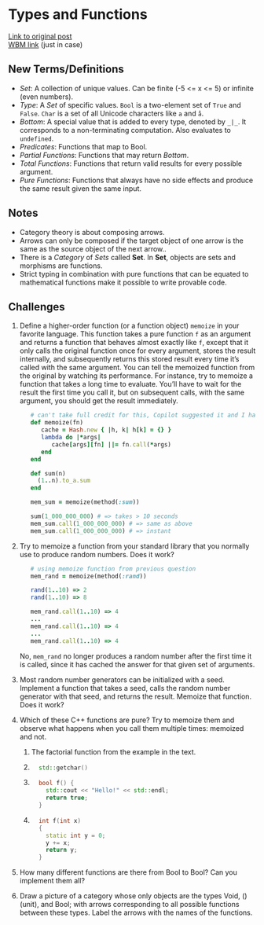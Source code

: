 # Types and Functions
[Link to original post](https://bartoszmilewski.com/2014/11/24/types-and-functions/)  
[WBM link](https://web.archive.org/web/20230000000000*/https://bartoszmilewski.com/2014/11/24/types-and-functions/) (just in case)

## New Terms/Definitions
- _Set_: A collection of unique values. Can be finite (-5 <= x <= 5) or infinite (even numbers).
- _Type_: A _Set_ of specific values. `Bool` is a two-element set of `True` and `False`. `Char` is a set of all Unicode characters like `a` and `å`.
- _Bottom_: A special value that is added to every type, denoted by `_|_`. It corresponds to a non-terminating computation. Also evaluates to `undefined`.
- _Predicates_: Functions that map to Bool.
- _Partial Functions_: Functions that may return _Bottom_.
- _Total Functions_: Functions that return valid results for every possible argument.
- _Pure Functions_: Functions that always have no side effects and produce the same result given the same input.

## Notes
- Category theory is about composing arrows.
- Arrows can only be composed if the target object of one arrow is the same as the source object of the next arrow..
- There is a _Category_ of _Sets_ called **Set**. In **Set**, objects are sets and morphisms are functions.
- Strict typing in combination with pure functions that can be equated to mathematical functions make it possible to write provable code.

## Challenges
1. Define a higher-order function (or a function object) `memoize` in your favorite language. This function takes a pure function `f` as an argument and returns a function that behaves almost exactly like `f`, except that it only calls the original function once for every argument, stores the result internally, and subsequently returns this stored result every time it’s called with the same argument. You can tell the memoized function from the original by watching its performance. For instance, try to memoize a function that takes a long time to evaluate. You’ll have to wait for the result the first time you call it, but on subsequent calls, with the same argument, you should get the result immediately.
   ```ruby
      # can't take full credit for this, Copilot suggested it and I hadn't seen lambdas used as closures before, so I accepted it and dug into it to understand.
      def memoize(fn)
         cache = Hash.new { |h, k| h[k] = {} }
         lambda do |*args|
            cache[args][fn] ||= fn.call(*args)
         end
      end

      def sum(n)
        (1..n).to_a.sum
      end

      mem_sum = memoize(method(:sum))

      sum(1_000_000_000) # => takes > 10 seconds
      mem_sum.call(1_000_000_000) # => same as above  
      mem_sum.call(1_000_000_000) # => instant
   ```
1. Try to memoize a function from your standard library that you normally use to produce random numbers. Does it work?
   ```ruby
      # using memoize function from previous question
      mem_rand = memoize(method(:rand))

      rand(1..10) => 2
      rand(1..10) => 8
   
      mem_rand.call(1..10) => 4
      ...
      mem_rand.call(1..10) => 4
      ...
      mem_rand.call(1..10) => 4
   ```
   No, `mem_rand` no longer produces a random number after the first time it is called, since it has cached the answer for that given set of arguments.
1. Most random number generators can be initialized with a seed. Implement a function that takes a seed, calls the random number generator with that seed, and returns the result. Memoize that function. Does it work?
1. Which of these C++ functions are pure? Try to memoize them and observe what happens when you call them multiple times: memoized and not.
   
    1. The factorial function from the example in the text.
    1. ```C++
         std::getchar()
       ```
    1. ```C++
         bool f() { 
           std::cout << "Hello!" << std::endl;
           return true; 
         }
       ```
    1. ```C++
         int f(int x)
         {
           static int y = 0;
           y += x;
           return y;
         }
       ```
1. How many different functions are there from Bool to Bool? Can you implement them all?
1. Draw a picture of a category whose only objects are the types Void, () (unit), and Bool; with arrows corresponding to all possible functions between these types. Label the arrows with the names of the functions.
